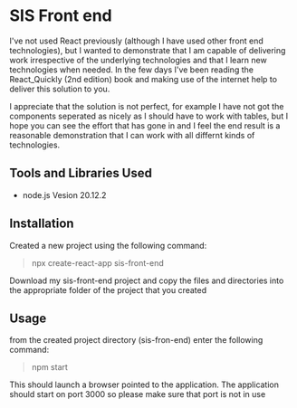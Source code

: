 # SIS Front end

I've not used React previously (although I have used other front end technologies), but I wanted to
demonstrate that I am capable of delivering work irrespective of the underlying technologies and that I learn
new technologies when needed.  In the few days I've been reading the React_Quickly (2nd edition) book and making use of the internet help to deliver this solution to you.

I appreciate that the solution is not perfect, for example I have not got the components seperated as nicely as I should have to work with tables, but I hope you can see the effort that has gone in and I feel the end result is a reasonable demonstration that I can work with all differnt kinds of technologies.

## Tools and Libraries Used

- node.js
Vesion 20.12.2  

## Installation 

Created a new project using the following command:
> npx create-react-app sis-front-end

Download my sis-front-end project and copy the files and directories into the appropriate folder of the project that you created

## Usage

from the created project directory (sis-fron-end) enter the following command:
>npm start

This should launch a browser pointed to the application.  The application should start on port 3000 so please make sure that port is not in use

